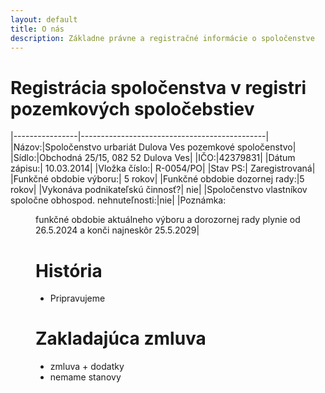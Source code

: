 ```yaml
---
layout: default
title: O nás
description: Základne právne a registračné informácie o spoločenstve
---
```



# Registrácia spoločenstva v registri pozemkových spoločebstiev
 
 |----------------|----------------------------------------------|
 |Názov:|Spoločenstvo urbariát Dulova Ves pozemkové spoločenstvo|
 |Sídlo:|Obchodná 25/15, 082 52 Dulova Ves|
 |IČO:|42379831|
 |Dátum zápisu:| 10.03.2014|
 |Vložka číslo:| R-0054/PO|
 |Stav PS:| Zaregistrovaná|
 |Funkčné obdobie výboru:| 5 rokov|
 |Funkčné obdobie dozornej rady:|5 rokov|
 |Vykonáva podnikateľskú činnosť?| nie|
 |Spoločenstvo vlastníkov spoločne obhospod. nehnuteľnosti:|nie|
 |Poznámka:</dt><dd>funkčné obdobie aktuálneho výboru a dorozornej rady plynie od 26.5.2024 a konči najneskôr 25.5.2029|


# História
- Pripravujeme

# Zakladajúca zmluva
- zmluva + dodatky
- nemame stanovy
